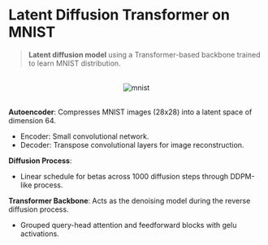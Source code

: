# Latent Diffusion Transformer on MNIST

>**Latent diffusion model** using a Transformer-based backbone trained to learn MNIST distribution. 
<br>

<div align="center">
  <img src="https://github.com/user-attachments/assets/e6e4e264-a67c-49cf-b482-3b6f8242f883" alt="mnist">
</div>
<br>

**Autoencoder**: Compresses MNIST images (28x28) into a latent space of dimension 64.  
   - Encoder: Small convolutional network.
   - Decoder: Transpose convolutional layers for image reconstruction.

**Diffusion Process**:
   - Linear schedule for betas across 1000 diffusion steps through DDPM-like process.

**Transformer Backbone**: Acts as the denoising model during the reverse diffusion process.  
   - Grouped query-head attention and feedforward blocks with gelu activations.
